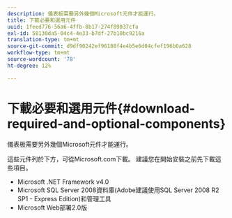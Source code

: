 ```yaml
---
description: 儀表板需要另外幾個Microsoft元件才能運行。
title: 下載必要和選用元件
uuid: 1feed776-56a6-4ffb-8b17-274f89037cfa
exl-id: 58130da5-04c4-4e33-b7df-27b10bc9216a
translation-type: tm+mt
source-git-commit: d9df90242ef96188f4e4b5e6d04cfef196b0a628
workflow-type: tm+mt
source-wordcount: '78'
ht-degree: 12%

---
```


# 下載必要和選用元件{#download-required-and-optional-components}

儀表板需要另外幾個Microsoft元件才能運行。

這些元件列於下方，可從Microsoft.com下載。 建議您在開始安裝之前先下載這些項目。

* Microsoft .NET Framework v4.0
* Microsoft SQL Server 2008資料庫(Adobe建議使用SQL Server 2008 R2 SP1 - Express Edition)和管理工具
* Microsoft Web部署2.0版
